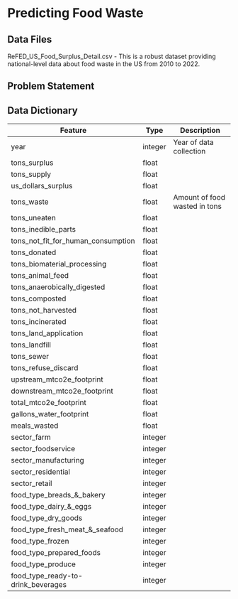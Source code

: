 # Predicting Food Waste 

## Data Files

ReFED_US_Food_Surplus_Detail.csv - This is a robust dataset providing national-level data about food waste in the US from 2010 to 2022.

## Problem Statement



## Data Dictionary

|Feature|Type|Description|
|---|---|---|
|year|integer|Year of data collection|
|tons_surplus|float||
|tons_supply|float||
|us_dollars_surplus|float||
|tons_waste|float|Amount of food wasted in tons|
|tons_uneaten|float||
|tons_inedible_parts |float||
|tons_not_fit_for_human_consumption|float||
|tons_donated|float||
|tons_biomaterial_processing|float||
|tons_animal_feed|float||
|tons_anaerobically_digested|float||
|tons_composted|float||
|tons_not_harvested|float||
|tons_incinerated|float||
|tons_land_application|float||
|tons_landfill|float||
|tons_sewer|float||
|tons_refuse_discard|float||
|upstream_mtco2e_footprint|float||
|downstream_mtco2e_footprint|float||
|total_mtco2e_footprint|float||
|gallons_water_footprint|float||
|meals_wasted|float||
|sector_farm|integer||
|sector_foodservice|integer||
|sector_manufacturing|integer||
|sector_residential|integer||
|sector_retail|integer||
|food_type_breads_&_bakery|integer||
|food_type_dairy_&_eggs|integer||
|food_type_dry_goods|integer||
|food_type_fresh_meat_&_seafood|integer||
|food_type_frozen|integer||
|food_type_prepared_foods|integer||
|food_type_produce|integer||
|food_type_ready-to-drink_beverages|integer||
